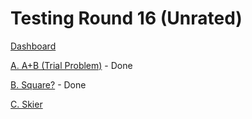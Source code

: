 # Testing Round 16 (Unrated)

[Dashboard](https://codeforces.com/contest/1351)

[A. A+B (Trial Problem)](https://codeforces.com/contest/1351/problem/A) - Done

[B. Square?](https://codeforces.com/contest/1351/problem/B) - Done

[C. Skier](https://codeforces.com/contest/1351/problem/C)
